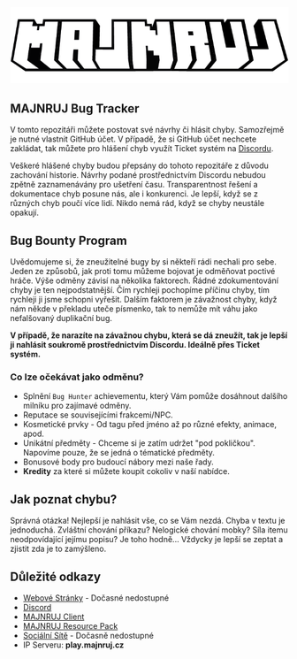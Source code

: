 <p align=center>
    <img src="https://github.com/MAJNRUJ/bug-tracker/blob/main/.github/logo.png?raw=true" alt="MAJNRUJ Wide Logo" />
</p>

## MAJNRUJ Bug Tracker
V tomto repozitáři můžete postovat své návrhy či hlásit chyby. Samozřejmě je nutné vlastnit GitHub účet.
V případě, že si GitHub účet nechcete zakládat, tak můžete pro hlášení chyb využít Ticket systém na [Discordu](https://discord.gg/K8Tt5F5STH).

Veškeré hlášené chyby budou přepsány do tohoto repozitáře z důvodu zachování historie. Návrhy podané prostřednictvím Discordu nebudou zpětně zaznamenávány pro ušetření času. Transparentnost řešení a dokumentace chyb posune nás, ale i konkurenci. Je lepší, když se z různých chyb poučí více lidí. Nikdo nemá rád, když se chyby neustále opakují.

## Bug Bounty Program
Uvědomujeme si, že zneužitelné bugy by si někteří rádi nechali pro sebe. Jeden ze způsobů, jak proti tomu můžeme bojovat je odměňovat poctivé hráče.
Výše odměny závisí na několika faktorech. Řádné zdokumentování chyby je ten nejpodstatnější. Čím rychleji pochopíme příčinu chyby, tím rychleji ji jsme schopni vyřešit. Dalším faktorem je závažnost chyby, když nám někde v překladu uteče písmenko, tak to nemůže mít váhu jako nefalšovaný duplikační bug.


<b>V případě, že narazíte na závažnou chybu, která se dá zneužít, tak je lepší ji nahlásit soukromě prostřednictvím Discordu. Ideálně přes Ticket systém.</b>

### Co lze očekávat jako odměnu?
* Splnění `Bug Hunter` achievementu, který Vám pomůže dosáhnout dalšího milníku pro zajímavé odměny.
* Reputace se souvisejícími frakcemi/NPC.
* Kosmetické prvky - Od tagu před jméno až po různé efekty, animace, apod.
* Unikátní předměty - Chceme si je zatím udržet "pod pokličkou". Napovíme pouze, že se jedná o tématické předměty.
* Bonusové body pro budoucí nábory mezi naše řady.
* <b>Kredity</b> za které si můžete koupit cokoliv v naší nabídce.

## Jak poznat chybu?
Správná otázka! Nejlepší je nahlásit vše, co se Vám nezdá. Chyba v textu je jednoduchá. Zvláštní chování příkazu? Nelogické chování mobky? Síla itemu neodpovídající jejímu popisu? Je toho hodně... Vždycky je lepší se zeptat a zjistit zda je to zamýšleno.

## Důležité odkazy
- [Webové Stránky]() - Dočasné nedostupné
- [Discord](https://discord.gg/K8Tt5F5STH)
- [MAJNRUJ Client](https://github.com/MAJNRUJ/mClient)
- [MAJNRUJ Resource Pack](https://github.com/MAJNRUJ/mResourcePack)
- [Sociální Sítě]() - Dočasně nedostupné
- IP Serveru: <b>play.majnruj.cz</b>
